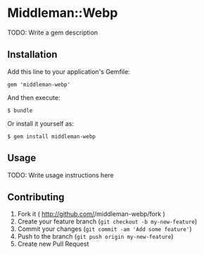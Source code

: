 # Middleman::Webp

TODO: Write a gem description

## Installation

Add this line to your application's Gemfile:

    gem 'middleman-webp'

And then execute:

    $ bundle

Or install it yourself as:

    $ gem install middleman-webp

## Usage

TODO: Write usage instructions here

## Contributing

1. Fork it ( http://github.com/<my-github-username>/middleman-webp/fork )
2. Create your feature branch (`git checkout -b my-new-feature`)
3. Commit your changes (`git commit -am 'Add some feature'`)
4. Push to the branch (`git push origin my-new-feature`)
5. Create new Pull Request
